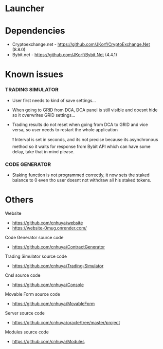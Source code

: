 # Launcher
# Dependencies
- Cryptoexchange.net - https://github.com/JKorf/CryptoExchange.Net (8.8.0)
- Bybit.net - https://github.com/JKorf/Bybit.Net (4.4.1)

# Known issues

### TRADING SIMULATOR
- User first needs to kind of save settings...
- When going to GRID from DCA, DCA panel is still visible and doesnt hide so it overwrites GRID settings...
- Trading results do not reset when going from DCA to GRID and vice versa, so user needs to restart the whole application


  ❗ Interval is set in seconds, and its not precise because its asynchronous method so it waits for response from Bybit API which can have some delay, take that in mind please.


### CODE GENERATOR
- Staking function is not programmed correctly, it now sets the staked balance to 0 even tho user doesnt not withdraw all his staked tokens.


# Others
Website
- https://github.com/cnhuya/website
- https://website-0mug.onrender.com/

Code Generator source code
- https://github.com/cnhuya/ContractGenerator

Trading Simulator source code
- https://github.com/cnhuya/Trading-Simulator

Cnsl source code
- https://github.com/cnhuya/Console


Movable Form source code
- https://github.com/cnhuya/MovableForm

Server source code
- https://github.com/cnhuya/oracle/tree/master/project

Modules source code
- https://github.com/cnhuya/Modules
